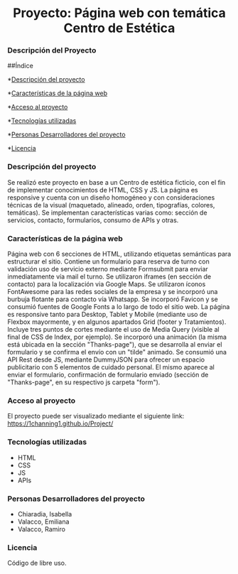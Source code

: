 <h1 align="center"> Proyecto: Página web con temática Centro de Estética</h1>

<h3>Descripción del Proyecto </h3>



##Índice


*[Descripción del proyecto](#Descripción-del-proyecto)

*[Características de la página web](#Características-de-la-página-web)

*[Acceso al proyecto](#Acceso-al-proyecto)

*[Tecnologías utilizadas](#tecnologías-utilizadas)

*[Personas Desarrolladores del proyecto](#personas-Desarrolladores-del-proyecto)

*[Licencia](#licencia)




<h3>Descripción del proyecto</h3>

Se realizó este proyecto en base a un Centro de estética ficticio, con el fin de implementar conocimientos de HTML, CSS y JS. La página es responsive y cuenta con un diseño homogéneo y con consideraciones técnicas de la visual (maquetado, alineado, orden, tipografías, colores, temáticas). Se implementan características varias como: sección de servicios, contacto, formularios, consumo de APIs y otras.

<h3>Características de la página web</h3>

Página web con 6 secciones de HTML, utilizando etiquetas semánticas para estructurar el sitio. Contiene un formulario para reserva de turno con validación uso de servicio externo mediante Formsubmit para enviar inmediatamente vía mail el turno.
Se utilizaron iframes (en sección de contacto) para la localización via Google Maps. 
Se utilizaron íconos FontAwesome para las redes sociales de la empresa y se incorporó una burbuja flotante para contacto vía Whatsapp.
Se incorporó Favicon y se consumió fuentes de Google Fonts a lo largo de todo el sitio web.
La página es responsive tanto para Desktop, Tablet y Mobile (mediante uso de Flexbox mayormente, y en algunos apartados Grid (footer y Tratamientos). Incluye tres puntos de cortes mediante el uso de Media Query (visible al final de CSS de Index, por ejemplo).
Se incorporó una animación (la misma está ubicada en la sección "Thanks-page"), que se desarrolla al enviar el formulario y se confirma el envío con un "tilde" animado.
Se consumió una API Rest desde JS, mediante DummyJSON para ofrecer un espacio publicitario con 5 elementos de cuidado personal. El mismo aparece al enviar el formulario, confirmación de formulario enviado (sección de "Thanks-page", en su respectivo js carpeta "form").

<h3>Acceso al proyecto</h3>

El proyecto puede ser visualizado mediante el siguiente link:
https://1channing1.github.io/Project/

<h3>Tecnologías utilizadas</h3>

<ul>
  <li>HTML</li>
  <li>CSS</li>
  <li>JS</li>
  <li>APIs</li>
</ul>

<h3>Personas Desarrolladores del proyecto</h3>

<ul>
  <li>Chiaradia, Isabella</li>
  <li>Valacco, Emiliana</li>
  <li>Valacco, Ramiro</li>
</ul>


<h3>Licencia</h3>

Código de libre uso.
